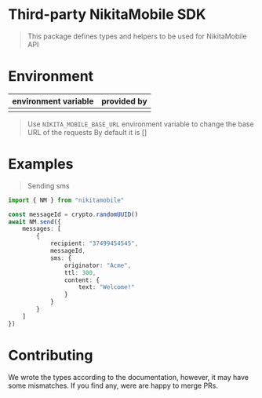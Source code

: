# Third-party NikitaMobile SDK

> This package defines types and helpers to be used for NikitaMobile API

# Environment

| environment variable | provided by |
| -------------------- | ----------- |
|                      |             |

> Use `NIKITA_MOBILE_BASE_URL` environment variable to change the base URL of the requests
> By default it is []

# Examples

> Sending sms

```ts
import { NM } from "nikitamobile"

const messageId = crypto.randomUUID()
await NM.send({
    messages: [
        {
            recipient: "37499454545",
            messageId,
            sms: {
                originator: "Acme",
                ttl: 300,
                content: {
                    text: "Welcome!"
                }
            }
        }
    ]
})
```

# Contributing

We wrote the types according to the documentation, however, it may have some mismatches.
If you find any, were are happy to merge PRs.
